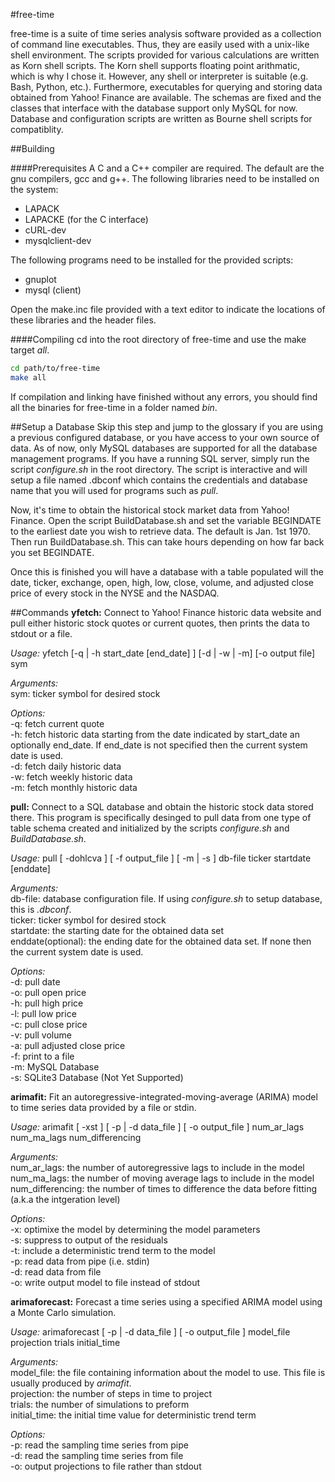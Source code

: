 #free-time

free-time is a suite of time series analysis software provided as a collection of command line executables. Thus, they are easily used with a unix-like shell environment. The scripts provided for various calculations are written as Korn shell scripts. The Korn shell supports floating point arithmatic, which is why I chose it. However, any shell or interpreter is suitable (e.g. Bash, Python, etc.). Furthermore, executables for querying and storing data obtained from Yahoo! Finance are available. The schemas are fixed and the classes that interface with the database support only MySQL for now. Database and configuration scripts are written as Bourne shell scripts for compatiblity.

##Building

####Prerequisites
A C and a C++ compiler are required. The default are the gnu compilers, gcc and g++.
The following libraries need to be installed on the system:
  * LAPACK
  * LAPACKE (for the C interface)
  * cURL-dev
  * mysqlclient-dev
 
The following programs need to be installed for the provided scripts:
  * gnuplot
  * mysql (client)

Open the make.inc file provided with a text editor to indicate the locations of these libraries and the header files.

####Compiling
cd into the root directory of free-time and use the make target *all*.
```bash
cd path/to/free-time
make all
```
If compilation and linking have finished without any errors, you should find all the binaries for free-time in a folder named *bin*.

##Setup a Database
Skip this step and jump to the glossary if you are using a previous configured database, or you have access to your own source of data. As of now, only MySQL databases are supported for all the database management programs. If you have a running SQL server, simply run the script *configure.sh* in the root directory. The script is interactive and will setup a file named .dbconf which contains the credentials and database name that you will used for programs such as *pull*.  
  
Now, it's time to obtain the historical stock market data from Yahoo! Finance. Open the script BuildDatabase.sh and set the variable BEGINDATE to the earliest date you wish to retrieve data. The default is Jan. 1st 1970. Then run BuildDatabase.sh. This can take hours depending on how far back you set BEGINDATE.  
  
Once this is finished you will have a database with a table populated will the date, ticker, exchange, open, high, low, close, volume, and adjusted close price of every stock in the NYSE and the NASDAQ.
  
##Commands
**yfetch:** Connect to Yahoo! Finance historic data website and pull either historic stock quotes or current quotes, then prints the data to stdout or a file.  

*Usage:* yfetch [-q | -h start_date [end_date] ] [-d | -w | -m] [-o output file] sym  

*Arguments:*  
sym: ticker symbol for desired stock

*Options:*  
-q: fetch current quote  
-h: fetch historic data starting from the date indicated by start_date an optionally end_date. If end_date is not specified then the current system date is used.  
-d: fetch daily historic data  
-w: fetch weekly historic data  
-m: fetch monthly historic data  

**pull:** Connect to a SQL database and obtain the historic stock data stored there. This program is specifically desinged to pull data from one type of table schema created and initialized by the scripts *configure.sh* and *BuildDatabase.sh*.  

*Usage:* pull [ -dohlcva ] [ -f output_file ]  [ -m | -s ] db-file ticker startdate [enddate]  

*Arguments:*  
db-file: database configuration file. If using *configure.sh* to setup database, this is *.dbconf*.  
ticker: ticker symbol for desired stock  
startdate: the starting date for the obtained data set  
enddate(optional): the ending date for the obtained data set. If none then the current system date is used.

*Options:*  
-d: pull date  
-o: pull open price  
-h: pull high price  
-l: pull low price  
-c: pull close price  
-v: pull volume  
-a: pull adjusted close price  
-f: print to a file  
-m: MySQL Database  
-s: SQLite3 Database (Not Yet Supported)  

**arimafit:**  Fit an autoregressive-integrated-moving-average (ARIMA) model to time series data provided by a file or stdin.  

*Usage:* arimafit [ -xst ] [ -p | -d data_file ] [ -o output_file ] num_ar_lags num_ma_lags num_differencing  

*Arguments:*  
num_ar_lags: the number of autoregressive lags to include in the model  
num_ma_lags: the number of moving average lags to include in the model  
num_differencing: the number of times to difference the data before fitting (a.k.a the intgeration level)  

*Options:*  
-x: optimixe the model by determining the model parameters  
-s: suppress to output of the residuals  
-t: include a deterministic trend term to the model  
-p: read data from pipe (i.e. stdin)  
-d: read data from file  
-o: write output model to file instead of stdout  

**arimaforecast:**  Forecast a time series using a specified ARIMA model using a Monte Carlo simulation.  

*Usage:* arimaforecast [ -p | -d data_file ] [ -o output_file ] model_file projection trials initial_time  

*Arguments:*  
model_file: the file containing information about the model to use. This file is usually produced by *arimafit*.  
projection: the number of steps in time to project  
trials: the number of simulations to preform  
initial_time: the initial time value for deterministic trend term  

*Options:*  
-p: read the sampling time series from pipe  
-d: read the sampling time series from file  
-o: output projections to file rather than stdout  
